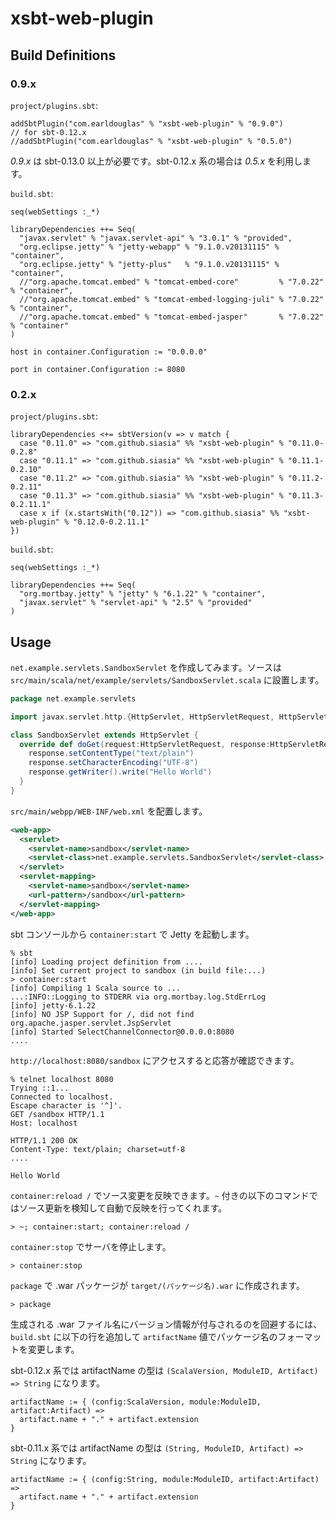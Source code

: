 # xsbt-web-plugin

## Build Definitions

### 0.9.x

`project/plugins.sbt`:

    addSbtPlugin("com.earldouglas" % "xsbt-web-plugin" % "0.9.0")
    // for sbt-0.12.x
    //addSbtPlugin("com.earldouglas" % "xsbt-web-plugin" % "0.5.0")

_0.9.x_ は sbt-0.13.0 以上が必要です。sbt-0.12.x 系の場合は _0.5.x_ を利用します。

`build.sbt`:

    seq(webSettings :_*)

    libraryDependencies ++= Seq(
      "javax.servlet" % "javax.servlet-api" % "3.0.1" % "provided",
      "org.eclipse.jetty" % "jetty-webapp" % "9.1.0.v20131115" % "container",
      "org.eclipse.jetty" % "jetty-plus"   % "9.1.0.v20131115" % "container",
      //"org.apache.tomcat.embed" % "tomcat-embed-core"         % "7.0.22" % "container",
      //"org.apache.tomcat.embed" % "tomcat-embed-logging-juli" % "7.0.22" % "container",
      //"org.apache.tomcat.embed" % "tomcat-embed-jasper"       % "7.0.22" % "container"
    )

    host in container.Configuration := "0.0.0.0"

    port in container.Configuration := 8080

### 0.2.x

`project/plugins.sbt`:

    libraryDependencies <+= sbtVersion(v => v match {
      case "0.11.0" => "com.github.siasia" %% "xsbt-web-plugin" % "0.11.0-0.2.8"
      case "0.11.1" => "com.github.siasia" %% "xsbt-web-plugin" % "0.11.1-0.2.10"
      case "0.11.2" => "com.github.siasia" %% "xsbt-web-plugin" % "0.11.2-0.2.11"
      case "0.11.3" => "com.github.siasia" %% "xsbt-web-plugin" % "0.11.3-0.2.11.1"
      case x if (x.startsWith("0.12")) => "com.github.siasia" %% "xsbt-web-plugin" % "0.12.0-0.2.11.1"
    })

`build.sbt`:

    seq(webSettings :_*)

    libraryDependencies ++= Seq(
      "org.mortbay.jetty" % "jetty" % "6.1.22" % "container",
      "javax.servlet" % "servlet-api" % "2.5" % "provided"
    )

## Usage

`net.example.servlets.SandboxServlet` を作成してみます。ソースは `src/main/scala/net/example/servlets/SandboxServlet.scala` に設置します。

```scala
package net.example.servlets

import javax.servlet.http.{HttpServlet, HttpServletRequest, HttpServletResponse}

class SandboxServlet extends HttpServlet {
  override def doGet(request:HttpServletRequest, response:HttpServletResponse) {
    response.setContentType("text/plain")
    response.setCharacterEncoding("UTF-8")
    response.getWriter().write("Hello World")
  }
}
```

`src/main/webpp/WEB-INF/web.xml` を配置します。

```xml
<web-app>
  <servlet>
    <servlet-name>sandbox</servlet-name>
    <servlet-class>net.example.servlets.SandboxServlet</servlet-class>
  </servlet>
  <servlet-mapping>
    <servlet-name>sandbox</servlet-name>
    <url-pattern>/sandbox</url-pattern>
  </servlet-mapping>
</web-app>
```

sbt コンソールから `container:start` で Jetty を起動します。

    % sbt
    [info] Loading project definition from ....
    [info] Set current project to sandbox (in build file:...)
    > container:start
    [info] Compiling 1 Scala source to ...
    ...:INFO::Logging to STDERR via org.mortbay.log.StdErrLog
    [info] jetty-6.1.22
    [info] NO JSP Support for /, did not find org.apache.jasper.servlet.JspServlet
    [info] Started SelectChannelConnector@0.0.0.0:8080
    ....


`http://localhost:8080/sandbox` にアクセスすると応答が確認できます。

    % telnet localhost 8080
    Trying ::1...
    Connected to localhost.
    Escape character is '^]'.
    GET /sandbox HTTP/1.1
    Host: localhost

    HTTP/1.1 200 OK
    Content-Type: text/plain; charset=utf-8
    ....

    Hello World


`container:reload /` でソース変更を反映できます。`~` 付きの以下のコマンドではソース更新を検知して自動で反映を行ってくれます。

    > ~; container:start; container:reload /


`container:stop` でサーバを停止します。

    > container:stop


`package` で .war パッケージが `target/(パッケージ名).war` に作成されます。

    > package


生成される .war ファイル名にバージョン情報が付与されるのを回避するには、`build.sbt` に以下の行を追加して `artifactName` 値でパッケージ名のフォーマットを変更します。

sbt-0.12.x 系では artifactName の型は `(ScalaVersion, ModuleID, Artifact) => String` になります。

    artifactName := { (config:ScalaVersion, module:ModuleID, artifact:Artifact) =>
      artifact.name + "." + artifact.extension
    }

sbt-0.11.x 系では artifactName の型は `(String, ModuleID, Artifact) => String` になります。

    artifactName := { (config:String, module:ModuleID, artifact:Artifact) =>
      artifact.name + "." + artifact.extension
    }
